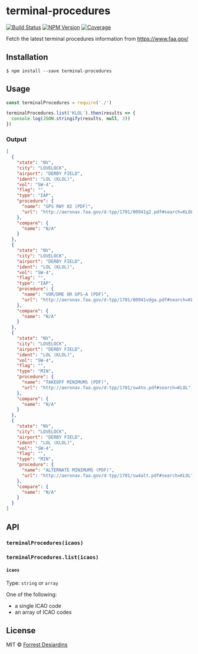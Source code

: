 # terminal-procedures

[![Build Status][travis-image]][travis-url]
[![NPM Version][npm-image]][npm-url]
[![Coverage][coveralls-image]][coveralls-url]

Fetch the latest terminal procedures information from https://www.faa.gov/

## Installation

```
$ npm install --save terminal-procedures
```

## Usage

```js
const terminalProcedures = require('./')

terminalProcedures.list('KLOL').then(results => {
  console.log(JSON.stringify(results, null, 2))
})
```

### Output

```json
[
  {
    "state": "NV",
    "city": "LOVELOCK",
    "airport": "DERBY FIELD",
    "ident": "LOL (KLOL)",
    "vol": "SW-4",
    "flag": "",
    "type": "IAP",
    "procedure": {
      "name": "GPS RWY 02 (PDF)",
      "url": "http://aeronav.faa.gov/d-tpp/1701/00941g2.pdf#search=KLOL"
    },
    "compare": {
      "name": "N/A"
    }
  },
  {
    "state": "NV",
    "city": "LOVELOCK",
    "airport": "DERBY FIELD",
    "ident": "LOL (KLOL)",
    "vol": "SW-4",
    "flag": "",
    "type": "IAP",
    "procedure": {
      "name": "VOR/DME OR GPS-A (PDF)",
      "url": "http://aeronav.faa.gov/d-tpp/1701/00941vdga.pdf#search=KLOL"
    },
    "compare": {
      "name": "N/A"
    }
  },
  {
    "state": "NV",
    "city": "LOVELOCK",
    "airport": "DERBY FIELD",
    "ident": "LOL (KLOL)",
    "vol": "SW-4",
    "flag": "",
    "type": "MIN",
    "procedure": {
      "name": "TAKEOFF MINIMUMS (PDF)",
      "url": "http://aeronav.faa.gov/d-tpp/1701/sw4to.pdf#search=KLOL"
    },
    "compare": {
      "name": "N/A"
    }
  },
  {
    "state": "NV",
    "city": "LOVELOCK",
    "airport": "DERBY FIELD",
    "ident": "LOL (KLOL)",
    "vol": "SW-4",
    "flag": "",
    "type": "MIN",
    "procedure": {
      "name": "ALTERNATE MINIMUMS (PDF)",
      "url": "http://aeronav.faa.gov/d-tpp/1701/sw4alt.pdf#search=KLOL"
    },
    "compare": {
      "name": "N/A"
    }
  }
]
```

## API

### `terminalProcedures(icaos)`
### `terminalProcedures.list(icaos)`

#### `icaos`

Type: `string` or `array`

One of the following:
- a single ICAO code
- an array of ICAO codes

## License

MIT © [Forrest Desjardins](https://github.com/fdesjardins)

[npm-url]: https://www.npmjs.com/package/terminal-procedures
[npm-image]: https://img.shields.io/npm/v/terminal-procedures.svg?style=flat
[travis-url]: https://travis-ci.org/fdesjardins/terminal-procedures
[travis-image]: https://img.shields.io/travis/fdesjardins/terminal-procedures.svg?style=flat
[coveralls-url]: https://coveralls.io/r/fdesjardins/terminal-procedures
[coveralls-image]: https://img.shields.io/coveralls/fdesjardins/terminal-procedures.svg?style=flat
